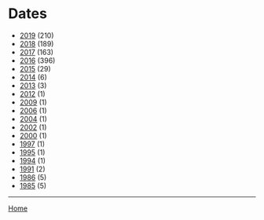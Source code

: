 # Dates

  * [2019](./2019/) (210)
  * [2018](./2018/) (189)
  * [2017](./2017/) (163)
  * [2016](./2016/) (396)
  * [2015](./2015/) (29)
  * [2014](./2014/) (6)
  * [2013](./2013/) (3)
  * [2012](./2012/) (1)
  * [2009](./2009/) (1)
  * [2006](./2006/) (1)
  * [2004](./2004/) (1)
  * [2002](./2002/) (1)
  * [2000](./2000/) (1)
  * [1997](./1997/) (1)
  * [1995](./1995/) (1)
  * [1994](./1994/) (1)
  * [1991](./1991/) (2)
  * [1986](./1986/) (5)
  * [1985](./1985/) (5)

----

[Home](../)

